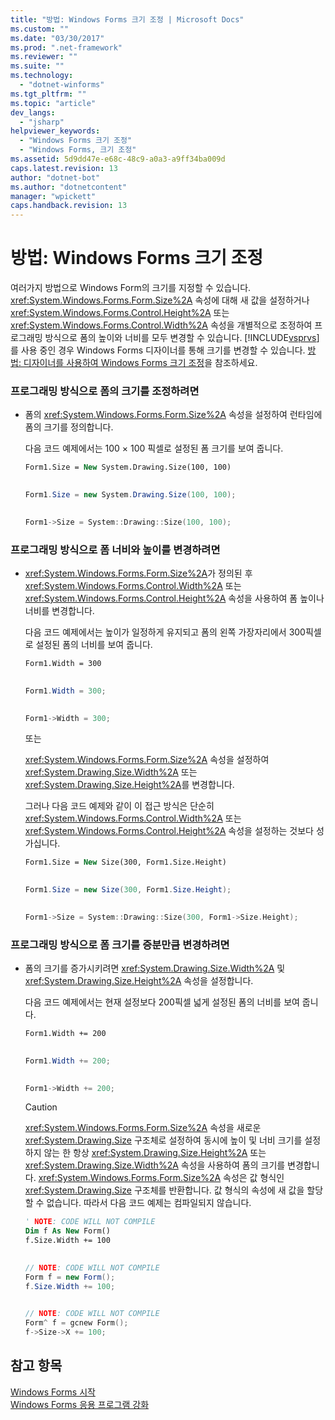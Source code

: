 ```yaml
---
title: "방법: Windows Forms 크기 조정 | Microsoft Docs"
ms.custom: ""
ms.date: "03/30/2017"
ms.prod: ".net-framework"
ms.reviewer: ""
ms.suite: ""
ms.technology: 
  - "dotnet-winforms"
ms.tgt_pltfrm: ""
ms.topic: "article"
dev_langs: 
  - "jsharp"
helpviewer_keywords: 
  - "Windows Forms 크기 조정"
  - "Windows Forms, 크기 조정"
ms.assetid: 5d9dd47e-e68c-48c9-a0a3-a9ff34ba009d
caps.latest.revision: 13
author: "dotnet-bot"
ms.author: "dotnetcontent"
manager: "wpickett"
caps.handback.revision: 13
---
```

# 방법: Windows Forms 크기 조정
여러가지 방법으로 Windows Form의 크기를 지정할 수 있습니다.  <xref:System.Windows.Forms.Form.Size%2A> 속성에 대해 새 값을 설정하거나 <xref:System.Windows.Forms.Control.Height%2A> 또는 <xref:System.Windows.Forms.Control.Width%2A> 속성을 개별적으로 조정하여 프로그래밍 방식으로 폼의 높이와 너비를 모두 변경할 수 있습니다.  [!INCLUDE[vsprvs](../../../includes/vsprvs-md.md)]를 사용 중인 경우 Windows Forms 디자이너를 통해 크기를 변경할 수 있습니다.  [방법: 디자이너를 사용하여 Windows Forms 크기 조정](http://msdn.microsoft.com/library/37k2zkwx\(v=vs.110\))을 참조하세요.  
  
### 프로그래밍 방식으로 폼의 크기를 조정하려면  
  
-   폼의 <xref:System.Windows.Forms.Form.Size%2A> 속성을 설정하여 런타임에 폼의 크기를 정의합니다.  
  
     다음 코드 예제에서는 100 × 100 픽셀로 설정된 폼 크기를 보여 줍니다.  
  
    ```vb  
    Form1.Size = New System.Drawing.Size(100, 100)  
  
    ```  
  
    ```csharp  
    Form1.Size = new System.Drawing.Size(100, 100);  
  
    ```  
  
    ```cpp  
    Form1->Size = System::Drawing::Size(100, 100);  
    ```  
  
### 프로그래밍 방식으로 폼 너비와 높이를 변경하려면  
  
-   <xref:System.Windows.Forms.Form.Size%2A>가 정의된 후 <xref:System.Windows.Forms.Control.Width%2A> 또는 <xref:System.Windows.Forms.Control.Height%2A> 속성을 사용하여 폼 높이나 너비를 변경합니다.  
  
     다음 코드 예제에서는 높이가 일정하게 유지되고 폼의 왼쪽 가장자리에서 300픽셀로 설정된 폼의 너비를 보여 줍니다.  
  
    ```vb  
    Form1.Width = 300  
  
    ```  
  
    ```csharp  
    Form1.Width = 300;  
  
    ```  
  
    ```cpp  
    Form1->Width = 300;  
    ```  
  
     또는  
  
     <xref:System.Windows.Forms.Form.Size%2A> 속성을 설정하여 <xref:System.Drawing.Size.Width%2A> 또는 <xref:System.Drawing.Size.Height%2A>를 변경합니다.  
  
     그러나 다음 코드 예제와 같이 이 접근 방식은 단순히 <xref:System.Windows.Forms.Control.Width%2A> 또는 <xref:System.Windows.Forms.Control.Height%2A> 속성을 설정하는 것보다 성가십니다.  
  
    ```vb  
    Form1.Size = New Size(300, Form1.Size.Height)  
  
    ```  
  
    ```csharp  
    Form1.Size = new Size(300, Form1.Size.Height);  
  
    ```  
  
    ```cpp  
    Form1->Size = System::Drawing::Size(300, Form1->Size.Height);  
    ```  
  
### 프로그래밍 방식으로 폼 크기를 증분만큼 변경하려면  
  
-   폼의 크기를 증가시키려면 <xref:System.Drawing.Size.Width%2A> 및 <xref:System.Drawing.Size.Height%2A> 속성을 설정합니다.  
  
     다음 코드 예제에서는 현재 설정보다 200픽셀 넓게 설정된 폼의 너비를 보여 줍니다.  
  
    ```vb  
    Form1.Width += 200  
  
    ```  
  
    ```csharp  
    Form1.Width += 200;  
  
    ```  
  
    ```cpp  
    Form1->Width += 200;  
    ```  
  
    > [!CAUTION]
    >  <xref:System.Windows.Forms.Form.Size%2A> 속성을 새로운 <xref:System.Drawing.Size> 구조체로 설정하여 동시에 높이 및 너비 크기를 설정하지 않는 한 항상 <xref:System.Drawing.Size.Height%2A> 또는 <xref:System.Drawing.Size.Width%2A> 속성을 사용하여 폼의 크기를 변경합니다.  <xref:System.Windows.Forms.Form.Size%2A> 속성은 값 형식인 <xref:System.Drawing.Size> 구조체를 반환합니다.  값 형식의 속성에 새 값을 할당할 수 없습니다.  따라서 다음 코드 예제는 컴파일되지 않습니다.  
  
    ```vb  
    ' NOTE: CODE WILL NOT COMPILE  
    Dim f As New Form()  
    f.Size.Width += 100  
  
    ```  
  
    ```csharp  
    // NOTE: CODE WILL NOT COMPILE  
    Form f = new Form();  
    f.Size.Width += 100;  
  
    ```  
  
    ```cpp  
    // NOTE: CODE WILL NOT COMPILE  
    Form^ f = gcnew Form();  
    f->Size->X += 100;  
    ```  
  
## 참고 항목  
 [Windows Forms 시작](../../../docs/framework/winforms/getting-started-with-windows-forms.md)   
 [Windows Forms 응용 프로그램 강화](../../../docs/framework/winforms/advanced/index.md)
